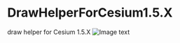# DrawHelperForCesium1.5.X
draw helper for Cesium 1.5.X
![Image text](https://raw.githubusercontent.com/leation/DrawHelperForCesium1.5.X/master/images/preview.jpg)
